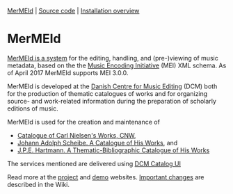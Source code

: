 
[MerMEId](README.md) | [Source code](trunk/README.md) | [Installation overview](trunk/INSTALL.md)

MerMEId
=======

[MerMEId is a system](trunk/README.md) for the editing, handling, and (pre-)viewing of music
metadata, based on the the [Music Encoding
Initiative](http://www.music-encoding.org/) (MEI)  XML schema. 
As of April 2017 MerMEId supports MEI 3.0.0.

MerMEId is developed at the [Danish Centre for Music Editing](http://www.kb.dk/en/nb/dcm/index.html) (DCM) both for
the production of thematic catalogues of works and for organizing source- and
work-related information during the preparation of scholarly editions of
music.

MerMEId is used for the creation and maintenance of 

* [Catalogue of Carl Nielsen's Works, CNW](http://www.kb.dk/dcm/cnw.html),
* [Johann Adolph Scheibe. A Catalogue of His Works](http://www.kb.dk/dcm/schw.html), and
* [J.P.E. Hartmann. A Thematic-Bibliographic Catalogue of His Works](http://www.kb.dk/dcm/hartw.html)

The services mentioned are delivered using [DCM Catalog UI](https://github.com/Det-Kongelige-Bibliotek/dcm_catalog_ui)

Read more at the [project](http://www.kb.dk/en/nb/dcm/projekter/mermeid.html) and [demo](http://labs.kb.dk/editor/) websites. [Important changes](https://github.com/Det-Kongelige-Bibliotek/MerMEId/wiki) are described in the Wiki.


